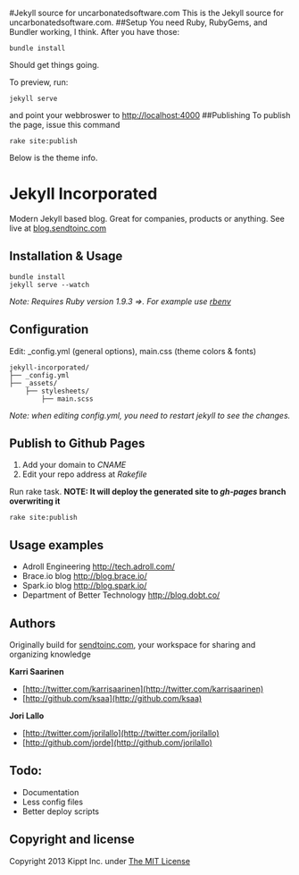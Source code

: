 #Jekyll source for uncarbonatedsoftware.com
This is the Jekyll source for uncarbonatedsoftware.com.
##Setup
You need Ruby, RubyGems, and Bundler working, I think. After you have those:

```bundle install```

Should get things going.

To preview, run:

```jekyll serve```

and point your webbroswer to [http://localhost:4000](http://localhost:4000)
##Publishing
To publish the page, issue this command

```rake site:publish```


Below is the theme info.

# Jekyll Incorporated
Modern Jekyll based blog. Great for companies, products or anything. See live at [blog.sendtoinc.com](http://blog.sendtoinc.com)

## Installation & Usage
    bundle install
    jekyll serve --watch

_Note: Requires Ruby version 1.9.3 =>. For example use [rbenv](https://github.com/sstephenson/rbenv)_

## Configuration
Edit: _config.yml (general options), main.css (theme colors &amp; fonts)

```
jekyll-incorporated/
├── _config.yml
├── _assets/
    ├── stylesheets/
        ├── main.scss
```

_Note: when editing _config.yml, you need to restart jekyll to see the changes.__


## Publish to Github Pages
1. Add your domain to _CNAME_
2. Edit your repo address at _Rakefile_

Run rake task. **NOTE: It will deploy the generated site to _gh-pages_ branch overwriting it**
```
rake site:publish
```

## Usage examples

* Adroll Engineering http://tech.adroll.com/
* Brace.io blog http://blog.brace.io/
* Spark.io blog http://blog.spark.io/
* Department of Better Technology http://blog.dobt.co/

## Authors

Originally build for [sendtoinc.com](https://sendtoinc.com), your workspace for sharing and organizing knowledge

**Karri Saarinen**

+ [http://twitter.com/karrisaarinen](http://twitter.com/karrisaarinen)
+ [http://github.com/ksaa](http://github.com/ksaa)

**Jori Lallo**

+ [http://twitter.com/jorilallo](http://twitter.com/jorilallo)
+ [http://github.com/jorde](http://github.com/jorilallo)

## Todo:

+ Documentation
+ Less config files
+ Better deploy scripts

## Copyright and license

Copyright 2013 Kippt Inc. under [The MIT License ](LICENSE)
